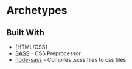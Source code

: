 # Archetypes
## Built With
- [HTML/CSS]
- [SASS](https://sass-lang.com/) - CSS Preprocessor
- [node-sass](https://github.com/sass/node-sass) - Compiles .scss files to css files
